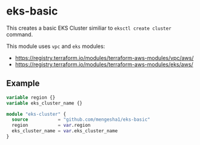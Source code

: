 # eks-basic
This creates a basic EKS Cluster similiar to `eksctl create cluster` command.  

This module uses `vpc` and `eks` modules:
* https://registry.terraform.io/modules/terraform-aws-modules/vpc/aws/
* https://registry.terraform.io/modules/terraform-aws-modules/eks/aws/

## Example

```terraform
variable region {}
variable eks_cluster_name {}

module "eks-cluster" {
  source           = "github.com/mengesha1/eks-basic"
  region           = var.region
  eks_cluster_name = var.eks_cluster_name
}
```
